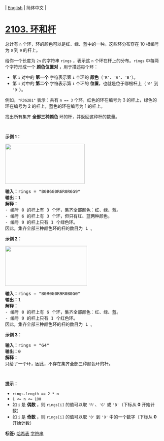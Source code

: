 | [English](README_EN.md) | 简体中文 |

# [2103. 环和杆](https://leetcode-cn.com/problems/rings-and-rods)
<p>总计有 <code>n</code> 个环，环的颜色可以是红、绿、蓝中的一种。这些环分布穿在 10 根编号为 <code>0</code> 到 <code>9</code> 的杆上。</p>

<p>给你一个长度为 <code>2n</code> 的字符串 <code>rings</code> ，表示这 <code>n</code> 个环在杆上的分布。<code>rings</code> 中每两个字符形成一个 <strong>颜色位置对</strong> ，用于描述每个环：</p>

<ul>
	<li>第 <code>i</code> 对中的 <strong>第一个</strong> 字符表示第 <code>i</code> 个环的 <strong>颜色</strong>（<code>'R'</code>、<code>'G'</code>、<code>'B'</code>）。</li>
	<li>第 <code>i</code> 对中的 <strong>第二个</strong> 字符表示第 <code>i</code> 个环的 <strong>位置</strong>，也就是位于哪根杆上（<code>'0'</code> 到 <code>'9'</code>）。</li>
</ul>

<p>例如，<code>"R3G2B1"</code> 表示：共有 <code>n == 3</code> 个环，红色的环在编号为 3 的杆上，绿色的环在编号为 2 的杆上，蓝色的环在编号为 1 的杆上。</p>

<p>找出所有集齐 <strong>全部三种颜色</strong> 环的杆，并返回这种杆的数量。</p>

<p>&nbsp;</p>

<p><strong>示例 1：</strong></p>
<img alt="" src="https://assets.leetcode.com/uploads/2021/11/23/ex1final.png" style="width: 258px; height: 130px;">
<pre><strong>输入：</strong>rings = "B0B6G0R6R0R6G9"
<strong>输出：</strong>1
<strong>解释：</strong>
- 编号 0 的杆上有 3 个环，集齐全部颜色：红、绿、蓝。
- 编号 6 的杆上有 3 个环，但只有红、蓝两种颜色。
- 编号 9 的杆上只有 1 个绿色环。
因此，集齐全部三种颜色环的杆的数目为 1 。
</pre>

<p><strong>示例 2：</strong></p>
<img alt="" src="https://assets.leetcode.com/uploads/2021/11/23/ex2final.png" style="width: 266px; height: 130px;">
<pre><strong>输入：</strong>rings = "B0R0G0R9R0B0G0"
<strong>输出：</strong>1
<strong>解释：</strong>
- 编号 0 的杆上有 6 个环，集齐全部颜色：红、绿、蓝。
- 编号 9 的杆上只有 1 个红色环。
因此，集齐全部三种颜色环的杆的数目为 1 。
</pre>

<p><strong>示例 3：</strong></p>

<pre><strong>输入：</strong>rings = "G4"
<strong>输出：</strong>0
<strong>解释：</strong>
只给了一个环，因此，不存在集齐全部三种颜色环的杆。
</pre>

<p>&nbsp;</p>

<p><strong>提示：</strong></p>

<ul>
	<li><code>rings.length == 2 * n</code></li>
	<li><code>1 &lt;= n &lt;= 100</code></li>
	<li>如 <code>i</code> 是 <strong>偶数</strong> ，则&nbsp;<code>rings[i]</code> 的值可以取 <code>'R'</code>、<code>'G'</code> 或 <code>'B'</code>（下标从 <strong>0</strong> 开始计数）</li>
	<li>如 <code>i</code> 是 <strong>奇数</strong> ，则&nbsp;<code>rings[i]</code> 的值可以取 <code>'0'</code> 到 <code>'9'</code> 中的一个数字（下标从 <strong>0</strong> 开始计数）</li>
</ul>

**标签:**  [哈希表](https://leetcode-cn.com/tag/hash-table) [字符串](https://leetcode-cn.com/tag/string) 
